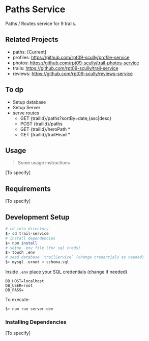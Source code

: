 

# Paths Service

Paths / Routes service for 9 trails.



## Related Projects

  - paths: [Current]
  - profiles: https://github.com/rpt09-scully/profile-service
  - photos: https://github.com/rpt09-scully/trail-photos-service
  - trails: https://github.com/rpt09-scully/trail-service
  - reviews: https://github.com/rpt09-scully/reviews-service

## To dp

- Setup database 
- Setup Server
- serve routes
  - GET {trailId}/paths?sortBy=date,{asc|desc}
  - POST {trailId}/paths 
  - GET {trailId}/heroPath *
  - GET {trailId}/trailHead *



## Usage

> Some usage instructions

[To specify]

## Requirements

[To specify]

## Development Setup

  ``` sh
  # cd into directory
  $> cd trail-service
  # install dependencies
  $> npm install
  # setup .env file (for sql creds)
  $> touch .env 
  # seed database `trailService` (change credentials as needed)
  $> mysql -uroot < schema.sql  
  ```
   Inside `.env` place your SQL credentials (change if needed)
  ``` 
  DB_HOST=localhost
  DB_USER=root
  DB_PASS=
  ```
   To execute:
   ``` sh
  $> npm run server-dev
  ```

### Installing Dependencies

[To specify]
